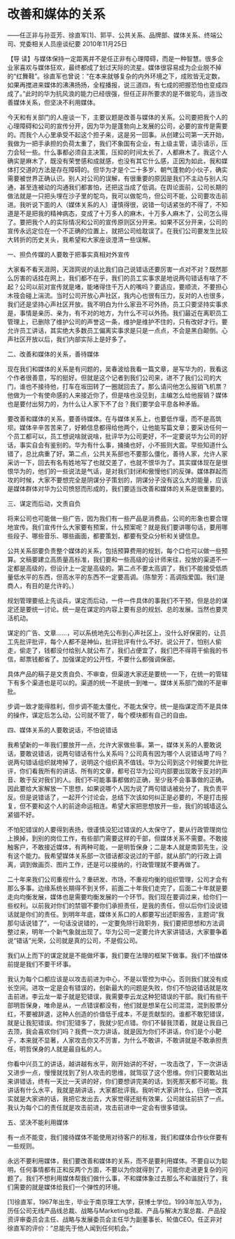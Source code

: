 # 改善和媒体的关系

——任正非与孙亚芳、徐直军\[1\]、郭平、公共关系、品牌部、媒体关系、终端公司、党委相关人员座谈纪要 2010年11月25日

【导 读】与媒体保持一定距离并不是任正非有心理障碍，而是一种智慧。很多企业家喜欢与媒体狂欢，最终都成了划过天际的流星。媒体很容易成为企业脱不掉的“红舞鞋”。徐直军也曾说：“在本来就够复杂的内外环境之下，成败皆无定数，如果再搅进来媒体的沸沸扬扬，全程播报，说三道四，有七成的把握恐怕也变成四成了。”此时的华为抗风浪的能力已经很强，但任正非所要求的是不做驼鸟，适当改善媒体关系，但坚决不利用媒体。

今天和有关部门的人座谈一下，主要议题是改善与媒体的关系。公司要把我个人的心理障碍和公司的宣传分开，因为华为是蓬勃向上发展的公司，必要的宣传是需要的。而我个人心里承受不起这个担子来，这是另一回事。从创建公司第一天开始，我做为一把手承担的负荷太重了，我们不象国有企业，有上级主管，请示请示，压力会轻一些。什么事都必须自主决策，压抑的时间太长了，人都麻木了。我这个人确实是麻木了，既没有荣誉感和成就感，也没有其它什么感，正因为如此，我和媒体打交道的方法是存在障碍的。但华为才是个二十多岁、朝气蓬勃的小伙子，确实需要被世界正确认识。别人对公司的误解，有很重要的原因是我们不主动与别人沟通，甚至连被动的沟通我们都害怕，还把这当成了低调。在舆论面前，公司长期的做法就是一只把头埋在沙子里的鸵鸟，我可以做鸵鸟，但公司不能，公司要攻击前进。我听说下面的人（媒体关系的人）谨慎得很，说错一句话紧张的不得了，不知道是不是把我的精神病态，变成了十万多人的麻木，十万多人麻木了，公司怎么得了。要把我个人的实际情况和公司的宣传原则区分开来。如果不区分开来，公司的宣传永远定位在一个不正确的位置上，就把公司给耽误了。在我们公司要发生比较大转折的历史关头，我希望和大家座谈澄清一些误解。

一、担负传媒的人要敢于把事实真相对外宣传

大家看不看天涯网，天涯网说的话比我们自己说错话还要厉害一点对不对？既然那么厉害的话挂在网上，我们都不在乎，我们的员工实事求是地说两句错话有啥了不起？公司以前对宣传就是堵，能堵得住千万人的嘴吗？要适应，要顺流，不要担心木筏会碰上湍流。当时公司开放心声社区，我内心也很有压力，反对的人也很多，我们还是坚持心声社区开放。我不明白为什么家丑不可外扬，员工只要坚持实事求是，事情是亲历、亲为，有不对的地方，为什么不可以外扬。我们最近在离职员工管理上，已删除了维护公司的声誉这一条，维护是维护不住的，只有改好才行。要允许员工讲话，其实绝大多数员工偏离实事求是只是一点点，不会是黑白颠倒。心声社区开放以后，我们内部实际上是好多了。

二、改善和媒体的关系，善待媒体

现在我们和媒体的关系是有问题的，吴春波给我看一篇文章，是写华为的，我看这个作者很善意，写的挺好。但就是这个记者到我们公司来，进不了我们公司的大门，谁也不接待他，打车在坂田转了一圈就回去了。那么请问他怎么报销飞机票？他做为一个有使命感的人来接近你了，但是啥也没见到，主编怎么给他报销？媒体也是要付出努力的，为什么让人家下不了台？我们要学会平息各种矛盾。

要改善和媒体的关系，要善待媒体。在与媒体关系上，也要低作堰，而不是高筑坝。媒体辛辛苦苦来了，好赖信息都得给他两个，让他能写篇文章；要采访任何一个员工都可以，员工想说啥就说啥，批评华为公司更好，不一定要说华为公司的好话，事实自会有鉴别的。华为有什么事，捅捅也好，小不振则大震。早些知道什么错了，总比病重了好。第二点，公共关系部也不要那么僵化，善待人家，允许人家采访一下，回去有名有姓地写了也就交差了，也就不恨华为了。其实媒体现在是很恨华为的，他们的一些说法是气话，是对我们封闭和傲慢他们的反弹。媒体群起而攻的时候，大家不要想完全是阴谋分子策划的，阴谋分子没有这么大的能量，应该是媒体群体对华为公司愤怒而形成的，我们要适当改善和媒体的关系是很重要的。

三、谋定而后动，文责自负

将来公司也可能做一些广告，因为我们有一些产品是消费品，公司的形象也要合理地宣传。我们宣传什么大家要有预案，什么预案呢？就是我们要讲哪句话，要用哪些段子、哪些音乐、哪些画面，都要策划，都要有受众分析和关键信息。

公共关系部要负责整个媒体的关系，包括预算费用的规划，每个口也可以做一些预算。文稿要建立高质量高标准，我们要和一些高级的设计师来往，投放的渠道不一定都是高级的，但设计上一定是高级的。第二点不要太高调了，我们不能接受低质量低水平的东西，但高水平的东西不一定要高调。（陈黎芳：高调指爱国。我们是商人，有目的是允许的。）

规划管理要纸上先谈兵，谋定而后动，一件一件具体的事我们不干预，但是总的谋定还是要统一讨论。统一是在谋定的内容上要有总的规划、总的发展。当然也要灵活机动。

谋定的广告、文章……，可以系统地先公布到心声社区上，没什么好保密的，让员工先批评批评，每个人都不是神仙，批评批评有什么不好。说公开了，怕别人偷走，偷走了，钱都没付给别人就公布了，我们占便宜了，我们巴不得蒋干偷我的书信，邮票钱都省了。加强谋定的公开性，不要什么都强调保密。

具体产品的稿子是文责自负、不审查，但渠道大家还是要统一一下，在统一的管辖下有多个渠道也是可以的。渠道的统一不是统一到唯一。媒体关系部门做的不是审批。

步调一致才能得胜利，但步调不能太僵化，不能太保守。统一是指谋定而不是具体的操作，谋定后怎么动，公司就不管了，每个模块都有自己的自由。

四、媒体关系的人要敢说话，不怕说错话

我希望新的一年我们要放开一点，允许大家做些事。第一，媒体关系的人要敢说话，要敢说错话，说两句错话有什么关系吗？公司真有因为哪个人说错话垮了吗？说两句错话组织就垮掉了，说明这个组织真不值钱。华为公司到这个时候要允许批评，你们看我所有的讲话、所有的文章，都号召华为公司内部要出现敢于反对的声音、敢于反对我们的人。我们不可能事事都做的正确，至少我不会事事做的正确。因此要给大家解放一下思想，如果说哪个人因为说了两句错话被处分了，我负责平反。但是说错话了，一起开个讨论会，总结下次该如何纠正是必要的，不是打击报复，但不要和这个人的前途命运相连。希望大家把思想放开一些，我们的城墙这么紧锢不好。

不怕犯错误的人要得到表扬，很谨慎没犯过错误的人太保守了，要从行政管理岗位上换掉，到别的岗位工作，有些部门需要这样的干部，但媒体关系不需要。不敢接触客户，不敢接近媒体，有两种可能，一是明哲保身；二是本人就是南郭先生，没有这个能力。我希望媒体关系部一次错话都没说过的干部，就从部门的行政上调离，调到做画页、图片工作，还是可以接纳的，行政管理就不要再做了。

二十年来我们公司重视什么？重研发、市场，不重视均衡的组织管理，公司才会有那么多事。边缘系统长期得不到关怀，前面二十年我们走完了，后面二十年就是要走向均衡发展，媒体也是需要均衡发展的一个环节。我们现在要调过来，给你们一些权利。以前我对你们的禁锢不要你们承担责任，是我的责任，但以后你们没说错话就是你们的责任。到明年年底，媒体关系口的人都要写出述职报告，主题词“我那句话说错了”，一句话没说错的，一定要免除行政职务，我们要把思想和方法调整过来，明年一个新气象就出现了。华为公司一定要允许大家讲错话，大家要争着说“错话”光荣，公司就是真的公司，不是假公司。

我们从上而下的谋定就是不能做坏事，我们要在法理的框架下做事。我们不怕媒体前提是我们不要干坏事。

我认为每个口都应该是以攻击前进为中心，不是以管控为中心，否则我们就没有成长空间。进攻一定是会有错误的，创新最大的问题是失败，你们不怕说错话就是攻击前进。李云龙一辈子就是犯错误，我需要李云龙这种犯错误的干部。我们有些干部明哲保身，唯命是从，一点错误都没有，他们就是想呆在公司混混，混到股票分红，不要被辞退，这种人创造的价值低于成本，不是贡献型的。谁都不敢犯错误，就是让我犯错误。你们犯错多了，我就少犯点错。你们不替我顶着，就是让我自己去顶，我会喜欢你们吗？我费一次力讲话，就是因为你们不讲话，你们是个小靶子，本来就不显著，人家攻击你又不厉害，为什么不敢讲，不敢讲就是不敢承担责任，明哲保身的人就是最自私的人。

你看中兴员工的讲话，越讲越有水平，刚开始讲的不好，一攻击改了，下一次讲话又进步一点，慢慢就找到了别人攻击的思维，就驾驭了这个思维。你们只要敢站出来讲错话，终有一天比一天讲的好，你们要想讲完美的话，到死那天都不可能。我讲话有什么水平，我就是胡讲话，大家都批评我。我听听大家讲什么，归纳一改其实就是大家讲的话，我把它发出去，大家觉得还挺有效果，公司就往前拱了一点。我认为每个口的责任就是攻击前进，攻击前进中一定会有很多错误。

五、坚决不能利用媒体

有一点不能变，我们接待媒体不能使用对待客户的标准，我们和媒体合作伙伴要有一些规则。

永远不要利用媒体，我们要改善和媒体的关系，而不是要利用媒体。不要自以为聪明，任何事情都有正和反两个方面，不要以为你就得到了，可能你走进更复杂的问题了。我们不想利用媒体帮我们做什么事，不和媒体象过去那么不和谐就行了，我们需要的就是媒体给我们一个弹性的环境。

\[1\]徐直军，1967年出生，毕业于南京理工大学，获博士学位。1993年加入华为，历任公司无线产品线总裁、战略与Marketing总裁、产品与解决方案总裁、产品投资评审委员会主任、战略与发展委员会主任华为副董事长、轮值CEO。任正非对徐直军的评价：“总能先于他人闻到任何机会。”

